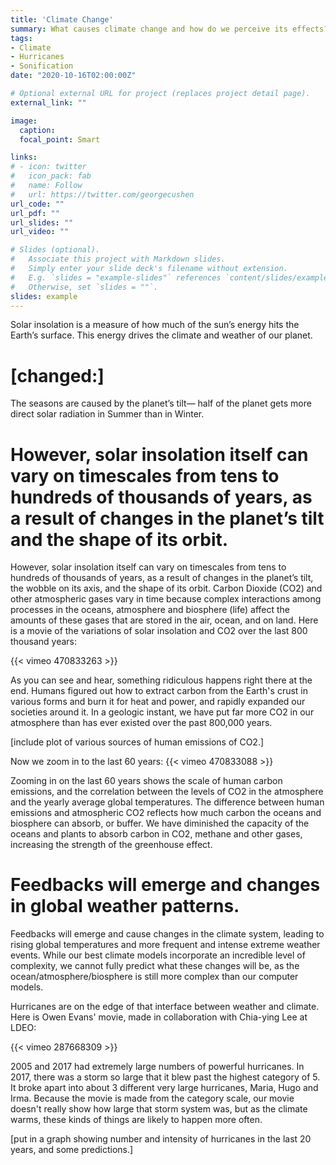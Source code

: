 ```yaml
---
title: 'Climate Change'
summary: What causes climate change and how do we perceive its effects?
tags:
- Climate
- Hurricanes
- Sonification
date: "2020-10-16T02:00:00Z"

# Optional external URL for project (replaces project detail page).
external_link: ""

image:
  caption:
  focal_point: Smart

links:
# - icon: twitter
#   icon_pack: fab
#   name: Follow
#   url: https://twitter.com/georgecushen
url_code: ""
url_pdf: ""
url_slides: ""
url_video: ""

# Slides (optional).
#   Associate this project with Markdown slides.
#   Simply enter your slide deck's filename without extension.
#   E.g. `slides = "example-slides"` references `content/slides/example-slides.md`.
#   Otherwise, set `slides = ""`.
slides: example
---
```


Solar insolation is a measure of how much of the sun’s energy hits the Earth’s surface. This energy drives the climate and weather of our planet.
# [changed:]
The seasons are caused by the planet’s tilt— half of the planet gets more direct solar radiation in Summer than in Winter.  
# However, solar insolation itself can vary on timescales from tens to hundreds of thousands of years, as a result of changes in the planet’s tilt and the shape of its orbit.
However, solar insolation itself can vary on timescales from tens to hundreds of thousands of years, as a result of changes in the planet’s tilt, the wobble on its axis, and the shape of its orbit.
Carbon Dioxide (CO2) and other atmospheric gases vary in time because complex interactions among processes in the oceans, atmosphere and biosphere (life) affect the amounts of these gases that are stored in the air, ocean, and on land. Here is a movie of the variations of solar insolation and CO2 over the last 800 thousand years:

{{< vimeo 470833263 >}}

As you can see and hear, something ridiculous happens right there at the end.
Humans figured out how to extract carbon from the Earth's crust in various forms and burn it for heat and power, and rapidly expanded our societies around it. In a geologic instant, we have put far more CO2 in our atmosphere than has ever existed over the past 800,000 years.

[include plot of various sources of human emissions of CO2.]

Now we zoom in to the last 60 years:
{{< vimeo 470833088 >}}

Zooming in on the last 60 years shows the scale of human carbon emissions, and the correlation between the levels of CO2 in the atmosphere and the yearly average global  temperatures. The difference between human emissions and atmospheric CO2 reflects how much carbon the oceans and biosphere can absorb, or buffer. We have diminished the capacity of the oceans and plants to absorb carbon in CO2, methane and other gases, increasing the strength of the greenhouse effect.

#  Feedbacks will emerge and changes in global weather patterns.
Feedbacks will emerge and cause changes in the climate system, leading to rising global temperatures and more frequent and intense extreme weather events.
While our best climate models incorporate an incredible level of complexity, we cannot fully predict what these changes will be, as the ocean/atmosphere/biosphere is still more complex than our computer models.

Hurricanes are on the edge of that interface between weather and climate.
Here is Owen Evans' movie, made in collaboration with Chia-ying Lee at LDEO:

{{< vimeo 287668309 >}}

2005 and 2017 had extremely large numbers of powerful hurricanes. In 2017, there was a storm so large that it blew past the highest category of 5. It broke apart into about 3 different very large hurricanes, Maria, Hugo and Irma. Because the movie is made from the category scale, our movie doesn't really show how large that storm system was, but as the climate warms, these kinds of things are likely to happen more often.

[put in a graph showing number and intensity of hurricanes in the last 20 years, and some predictions.]
